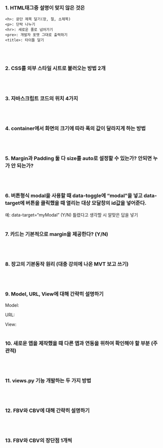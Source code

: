 ### 1. HTML태그중 설명이 맞지 않은 것은
~~~
<h>: 문단 제목 달기(장, 절, 소제목)
<p>: 단락 나누기
<hr>: 새로운 줄로 넘어가기
<pre>: 개발자 포맷 그대로 출력하기
<title>: 타이틀 달기
~~~
</br></br>
### 2. CSS를 외부 스타일 시트로 불러오는 방법 2개
</br></br>
### 3. 자바스크립트 코드의 위치 4가지
</br></br>
### 4. container에서 화면의 크기에 따라 폭의 값이 달라지게 하는 방법
</br></br>
### 5. Margin과 Padding 둘 다 size를 auto로 설정할 수 있는가? 안되면 누가 안 되는가?
</br></br>
### 6. 버튼형식 modal을 사용할 때 data-toggle에 “modal”을 넣고 data-target에 버튼을 클릭했을 때 열리는 대상 모달창의 id값을 넣어준다.
예: data-target=“myModal”
(Y/N) 틀렸다고 생각할 시 알맞은 답을 넣기
</br></br>
### 7. 카드는 기본적으로 margin을 제공한다? (Y/N)
</br></br>
### 8. 장고의 기본동작 원리 (대충 강의에 나온 MVT 보고 쓰기)
</br></br>
### 9. Model, URL, View에 대해 간략히 설명하기
Model:


URL:


View:
</br></br>
### 10. 새로운 앱을 제작했을 때 다른 앱과 연동을 위하여 확인해야 할 부분 (주관적)
</br></br>
### 11. views.py 기능 개발하는 두 가지 방법
</br></br>
### 12. FBV와 CBV에 대해 간략히 설명하기
</br></br>
### 13. FBV와 CBV의 장단점 1개씩
</br></br>
